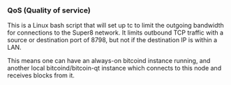 ### QoS (Quality of service) ###

This is a Linux bash script that will set up tc to limit the outgoing bandwidth for connections to the Super8 network. It limits outbound TCP traffic with a source or destination port of 8798, but not if the destination IP is within a LAN.

This means one can have an always-on bitcoind instance running, and another local bitcoind/bitcoin-qt instance which connects to this node and receives blocks from it.

